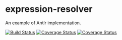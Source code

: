 # expression-resolver
An example of Antlr implementation.

[![Build Status](https://travis-ci.org/thiagogarbazza/expression-resolver.svg?branch=master)](https://travis-ci.org/thiagogarbazza/expression-resolver)
[![Coverage Status](https://sonarcloud.io/api/project_badges/measure?project=com.github.thiagogarbazza:expression-resolver&metric=alert_status)](https://sonarcloud.io/dashboard?id=com.github.thiagogarbazza:expression-resolver)
[![Coverage Status](https://sonarcloud.io/api/project_badges/measure?project=com.github.thiagogarbazza:expression-resolver&metric=coverage)](https://sonarcloud.io/dashboard?id=com.github.thiagogarbazza:expression-resolver)

[Antlr]: http://antlr.org/
